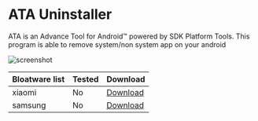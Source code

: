 # ATA Uninstaller

 ATA is an Advance Tool for Android™ powered by SDK Platform Tools. This program is able to remove system/non system app on your android
 
![screenshot](https://i.postimg.cc/44q8rY8s/image-2020-10-16-01-45-03.png)

  Bloatware list  |  Tested  |  Download  
--- | --- | ---
  xiaomi          |  No      |  [Download](https://raw.githubusercontent.com/MassimilianoSartore/ATA-Uninstaller/main/Bloatware%20app%20list/xiaomi.ata)  
  samsung          |  No      |  [Download](https://raw.githubusercontent.com/MassimilianoSartore/ATA-Uninstaller/main/Bloatware%20app%20list/samsung.ata)  
